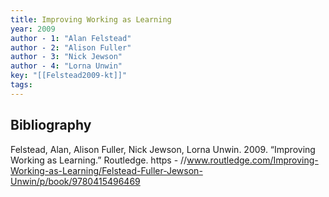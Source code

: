 ```yaml
---
title: Improving Working as Learning
year: 2009
author - 1: "Alan Felstead"
author - 2: "Alison Fuller"
author - 3: "Nick Jewson"
author - 4: "Lorna Unwin"
key: "[[Felstead2009-kt]]"
tags:
---
```


## Bibliography
Felstead, Alan, Alison Fuller, Nick Jewson, Lorna Unwin. 2009. “Improving Working as Learning.” Routledge. https - //www.routledge.com/Improving-Working-as-Learning/Felstead-Fuller-Jewson-Unwin/p/book/9780415496469